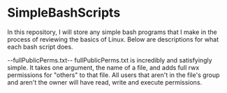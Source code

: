 # SimpleBashScripts
In this repository, I will store any simple bash programs that I make in the process of reviewing the basics of Linux.
Below are descriptions for what each bash script does.

--fullPublicPerms.txt--
fullPublicPerms.txt is incredibly and satisfyingly simple. It takes one argument, the name of a file, and adds full rwx permissions for "others" to that file.
All users that aren't in the file's group and aren't the owner will have read, write and execute permissions.
